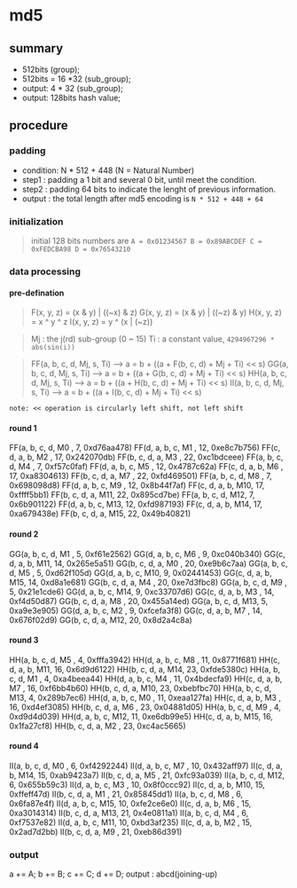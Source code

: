 # md5

## summary

* 512bits (group);
* 512bits = 16 *32 (sub_group);
* output: 4 * 32 (sub_group);
* output: 128bits hash value;

## procedure

### padding

* condition: N * 512 + 448 (N = Natural Number)
* step1 : padding a 1 bit and several 0 bit, until meet the condition.
* step2 : padding 64 bits to indicate the lenght of previous information.
* output : the total length after md5 encoding is `N * 512 + 448 + 64`

### initialization

> initial 128 bits numbers are
`
> A = 0x01234567
> B = 0x89ABCDEF
> C = 0xFEDCBA98
> D = 0x76543210
`

### data processing

#### pre-defination
> F(x, y, z) = (x & y) | ((~x) & z)
> G(x, y, z) = (x & y) | ((~z) & y)
> H(x, y, z) = x ^ y ^ z
> I(x, y, z) = y ^ (x | (~z))

> Mj : the j(rd) sub-group (0 ~ 15)
> Ti : a constant value, `4294967296 * abs(sin(i))`

> FF(a, b, c, d, Mj, s, Ti) --> a = b + ((a + F(b, c, d) + Mj + Ti) << s)
> GG(a, b, c, d, Mj, s, Ti) --> a = b + ((a + G(b, c, d) + Mj + Ti) << s)
> HH(a, b, c, d, Mj, s, Ti) --> a = b + ((a + H(b, c, d) + Mj + Ti) << s)
> II(a, b, c, d, Mj, s, Ti) --> a = b + ((a + I(b, c, d) + Mj + Ti) << s)

`note: << operation is circularly left shift, not left shift`

#### round 1
FF(a, b, c, d, M0 ,  7, 0xd76aa478)
FF(d, a, b, c, M1 , 12, 0xe8c7b756)
FF(c, d, a, b, M2 , 17, 0x242070db)
FF(b, c, d, a, M3 , 22, 0xc1bdceee)
FF(a, b, c, d, M4 ,  7, 0xf57c0faf)
FF(d, a, b, c, M5 , 12, 0x4787c62a)
FF(c, d, a, b, M6 , 17, 0xa8304613)
FF(b, c, d, a, M7 , 22, 0xfd469501)
FF(a, b, c, d, M8 ,  7, 0x698098d8)
FF(d, a, b, c, M9 , 12, 0x8b44f7af)
FF(c, d, a, b, M10, 17, 0xffff5bb1)
FF(b, c, d, a, M11, 22, 0x895cd7be)
FF(a, b, c, d, M12,  7, 0x6b901122)
FF(d, a, b, c, M13, 12, 0xfd987193)
FF(c, d, a, b, M14, 17, 0xa679438e)
FF(b, c, d, a, M15, 22, 0x49b40821)

#### round 2
GG(a, b, c, d, M1 ,  5, 0xf61e2562)
GG(d, a, b, c, M6 ,  9, 0xc040b340)
GG(c, d, a, b, M11, 14, 0x265e5a51)
GG(b, c, d, a, M0 , 20, 0xe9b6c7aa)
GG(a, b, c, d, M5 ,  5, 0xd62f105d)
GG(d, a, b, c, M10,  9, 0x02441453)
GG(c, d, a, b, M15, 14, 0xd8a1e681)
GG(b, c, d, a, M4 , 20, 0xe7d3fbc8)
GG(a, b, c, d, M9 ,  5, 0x21e1cde6)
GG(d, a, b, c, M14,  9, 0xc33707d6)
GG(c, d, a, b, M3 , 14, 0xf4d50d87)
GG(b, c, d, a, M8 , 20, 0x455a14ed)
GG(a, b, c, d, M13,  5, 0xa9e3e905)
GG(d, a, b, c, M2 ,  9, 0xfcefa3f8)
GG(c, d, a, b, M7 , 14, 0x676f02d9)
GG(b, c, d, a, M12, 20, 0x8d2a4c8a)

#### round 3
HH(a, b, c, d, M5 ,  4, 0xfffa3942)
HH(d, a, b, c, M8 , 11, 0x8771f681)
HH(c, d, a, b, M11, 16, 0x6d9d6122)
HH(b, c, d, a, M14, 23, 0xfde5380c)
HH(a, b, c, d, M1 ,  4, 0xa4beea44)
HH(d, a, b, c, M4 , 11, 0x4bdecfa9)
HH(c, d, a, b, M7 , 16, 0xf6bb4b60)
HH(b, c, d, a, M10, 23, 0xbebfbc70)
HH(a, b, c, d, M13,  4, 0x289b7ec6)
HH(d, a, b, c, M0 , 11, 0xeaa127fa)
HH(c, d, a, b, M3 , 16, 0xd4ef3085)
HH(b, c, d, a, M6 , 23, 0x04881d05)
HH(a, b, c, d, M9 ,  4, 0xd9d4d039)
HH(d, a, b, c, M12, 11, 0xe6db99e5)
HH(c, d, a, b, M15, 16, 0x1fa27cf8)
HH(b, c, d, a, M2 , 23, 0xc4ac5665)

#### round 4
II(a, b, c, d, M0 ,  6, 0xf4292244)
II(d, a, b, c, M7 , 10, 0x432aff97)
II(c, d, a, b, M14, 15, 0xab9423a7)
II(b, c, d, a, M5 , 21, 0xfc93a039)
II(a, b, c, d, M12,  6, 0x655b59c3)
II(d, a, b, c, M3 , 10, 0x8f0ccc92)
II(c, d, a, b, M10, 15, 0xffeff47d)
II(b, c, d, a, M1 , 21, 0x85845dd1)
II(a, b, c, d, M8 ,  6, 0x6fa87e4f)
II(d, a, b, c, M15, 10, 0xfe2ce6e0)
II(c, d, a, b, M6 , 15, 0xa3014314)
II(b, c, d, a, M13, 21, 0x4e0811a1)
II(a, b, c, d, M4 ,  6, 0xf7537e82)
II(d, a, b, c, M11, 10, 0xbd3af235)
II(c, d, a, b, M2 , 15, 0x2ad7d2bb)
II(b, c, d, a, M9 , 21, 0xeb86d391)

### output

a += A;
b += B;
c += C;
d += D;
output : abcd(joining-up)
